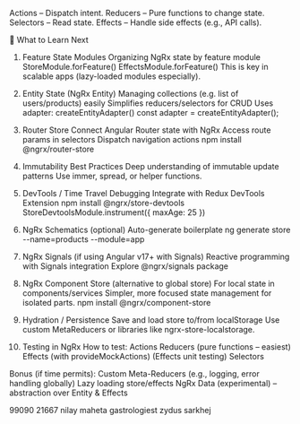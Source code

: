 Actions – Dispatch intent.
Reducers – Pure functions to change state.
Selectors – Read state.
Effects – Handle side effects (e.g., API calls).

📘 What to Learn Next

1. Feature State Modules
Organizing NgRx state by feature module
StoreModule.forFeature()
EffectsModule.forFeature()
This is key in scalable apps (lazy-loaded modules especially).

2. Entity State (NgRx Entity)
Managing collections (e.g. list of users/products) easily
Simplifies reducers/selectors for CRUD
Uses adapter: createEntityAdapter()
const adapter = createEntityAdapter<Product>();

3. Router Store
Connect Angular Router state with NgRx
Access route params in selectors
Dispatch navigation actions
npm install @ngrx/router-store

4. Immutability Best Practices
Deep understanding of immutable update patterns
Use immer, spread, or helper functions.

5. DevTools / Time Travel Debugging
Integrate with Redux DevTools Extension
npm install @ngrx/store-devtools
StoreDevtoolsModule.instrument({ maxAge: 25 })

6. NgRx Schematics (optional)
Auto-generate boilerplate
ng generate store --name=products --module=app

7. NgRx Signals (if using Angular v17+ with Signals)
Reactive programming with Signals integration
Explore @ngrx/signals package

8. NgRx Component Store (alternative to global store)
For local state in components/services
Simpler, more focused state management for isolated parts.
npm install @ngrx/component-store

9. Hydration / Persistence
Save and load store to/from localStorage
Use custom MetaReducers or libraries like ngrx-store-localstorage.

10. Testing in NgRx
How to test:
Actions
Reducers (pure functions – easiest)
Effects (with provideMockActions) (Effects unit testing)
Selectors

Bonus (if time permits):
Custom Meta-Reducers (e.g., logging, error handling globally)
Lazy loading store/effects
NgRx Data (experimental) – abstraction over Entity & Effects

99090 21667
nilay maheta gastrologiest zydus sarkhej